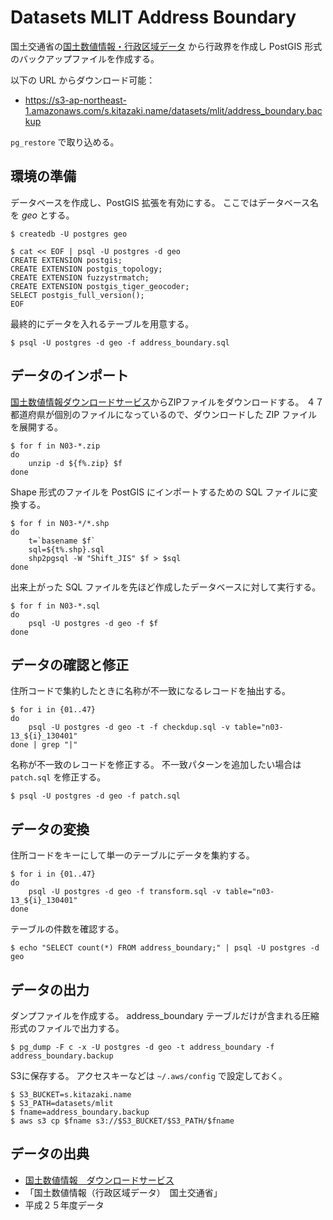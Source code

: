 Datasets MLIT Address Boundary
==============================

国土交通省の[国土数値情報・行政区域データ](http://nlftp.mlit.go.jp/ksj/gml/datalist/KsjTmplt-N03.html)
から行政界を作成し PostGIS 形式のバックアップファイルを作成する。

以下の URL からダウンロード可能：

* https://s3-ap-northeast-1.amazonaws.com/s.kitazaki.name/datasets/mlit/address_boundary.backup

`pg_restore` で取り込める。

## 環境の準備

データベースを作成し、PostGIS 拡張を有効にする。
ここではデータベース名を _geo_ とする。

    $ createdb -U postgres geo

    $ cat << EOF | psql -U postgres -d geo
    CREATE EXTENSION postgis;
    CREATE EXTENSION postgis_topology;
    CREATE EXTENSION fuzzystrmatch;
    CREATE EXTENSION postgis_tiger_geocoder;
    SELECT postgis_full_version();
    EOF

最終的にデータを入れるテーブルを用意する。

    $ psql -U postgres -d geo -f address_boundary.sql


## データのインポート

[国土数値情報ダウンロードサービス](http://nlftp.mlit.go.jp/ksj/gml/datalist/KsjTmplt-N03.html)からZIPファイルをダウンロードする。
４７都道府県が個別のファイルになっているので、ダウンロードした ZIP ファイルを展開する。

    $ for f in N03-*.zip
    do
        unzip -d ${f%.zip} $f
    done

Shape 形式のファイルを PostGIS にインポートするための SQL ファイルに変換する。

    $ for f in N03-*/*.shp
    do
        t=`basename $f`
        sql=${t%.shp}.sql
        shp2pgsql -W "Shift_JIS" $f > $sql
    done

出来上がった SQL ファイルを先ほど作成したデータベースに対して実行する。

    $ for f in N03-*.sql
    do
        psql -U postgres -d geo -f $f
    done

## データの確認と修正

住所コードで集約したときに名称が不一致になるレコードを抽出する。

    $ for i in {01..47}
    do
        psql -U postgres -d geo -t -f checkdup.sql -v table="n03-13_${i}_130401"
    done | grep "|"

名称が不一致のレコードを修正する。
不一致パターンを追加したい場合は `patch.sql` を修正する。

    $ psql -U postgres -d geo -f patch.sql

## データの変換

住所コードをキーにして単一のテーブルにデータを集約する。

    $ for i in {01..47}
    do
        psql -U postgres -d geo -f transform.sql -v table="n03-13_${i}_130401"
    done

テーブルの件数を確認する。

    $ echo "SELECT count(*) FROM address_boundary;" | psql -U postgres -d geo

## データの出力

ダンプファイルを作成する。
address_boundary テーブルだけが含まれる圧縮形式のファイルで出力する。

    $ pg_dump -F c -x -U postgres -d geo -t address_boundary -f address_boundary.backup

S3に保存する。
アクセスキーなどは `~/.aws/config` で設定しておく。

    $ S3_BUCKET=s.kitazaki.name
    $ S3_PATH=datasets/mlit
    $ fname=address_boundary.backup
    $ aws s3 cp $fname s3://$S3_BUCKET/$S3_PATH/$fname


## データの出典

* [国土数値情報　ダウンロードサービス](http://nlftp.mlit.go.jp/ksj/index.html)
* 「国土数値情報（行政区域データ）　国土交通省」
* 平成２５年度データ

